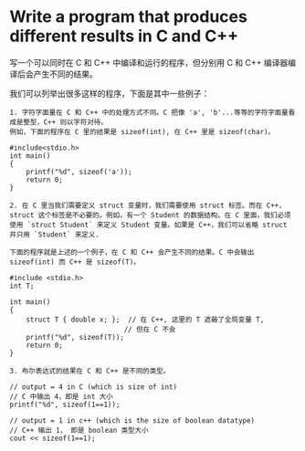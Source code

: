 ﻿# Write a program that produces different results in C and C++
写一个可以同时在 C 和 C++ 中编译和运行的程序，但分别用 C 和 C++ 编译器编译后会产生不同的结果。

我们可以列举出很多这样的程序，下面是其中一些例子：

    1. 字符字面量在 C 和 C++ 中的处理方式不同。C 把像 'a', 'b'...等等的字符字面量看成是整型，C++ 则以字符对待。
    例如，下面的程序在 C 里的结果是 sizeof(int), 在 C++ 里是 sizeof(char)。
    
```
#include<stdio.h>
int main()
{
    printf("%d", sizeof('a'));
    return 0;
}
```

    2. 在 C 里当我们需要定义 struct 变量时，我们需要使用 struct 标签。而在 C++， struct 这个标签是不必要的。例如，有一个 Student 的数据结构。在 C 里面，我们必须使用 `struct Student` 来定义 Student 变量。如果是 C++，我们可以省略 struct 并只用 `Student` 来定义.

    下面的程序就是上述的一个例子，在 C 和 C++ 会产生不同的结果。C 中会输出 sizeof(int) 而 C++ 是 sizeof(T)。

```
#include <stdio.h>
int T;
  
int main()
{
    struct T { double x; };  // 在 C++, 这里的 T 遮蔽了全局变量 T, 
                            // 但在 C 不会
    printf("%d", sizeof(T));
    return 0;
}
```

    3. 布尔表达式的结果在 C 和 C++ 是不同的类型。
```
// output = 4 in C (which is size of int)
// C 中输出 4，即是 int 大小
printf("%d", sizeof(1==1)); 
 
// output = 1 in c++ (which is the size of boolean datatype)
// C++ 输出 1， 即是 boolean 类型大小
cout << sizeof(1==1); 
```

